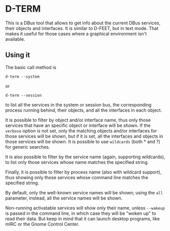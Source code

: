 # D-TERM

This is a DBus tool that allows to get info about the current DBus services,
their objects and interfaces. It is similar to D-FEET, but in text mode. That
makes it useful for those cases where a graphical environment isn't available.

## Using it

The basic call method is

    d-term --system

or

    d-term --session

to list all the services in the system or session bus, the corresponding process
running behind, their objects, and all the interfaces in each object.

It is possible to filter by object and/or interface name, thus only those services
that have an specific object or interface will be shown. If the `verbose` option
is not set, only the matching objects and/or interfaces for those services will
be shown, but if it is set, all the interfaces and objects in those services
will be shown. It is possible to use `wildcards` (both * and ?) for generic
searches.

It is also possible to filter by the service name (again, supporting wildcards),
to list only those services whose name matches the specified string.

Finally, it is possible to filter by process name (also with wildcard support),
thus showing only those services whose command line matches the specified string.

By default, only the well-known service names will be shown; using the `all`
parameter, instead, all the service names will be shown.

Non-running activatable services will show only their name, unless `--wakeup` is
passed in the command line, in which case they will be "woken up" to read their
data. But keep in mind that it can launch desktop programs, like mIRC or the
Gnome Control Center.
